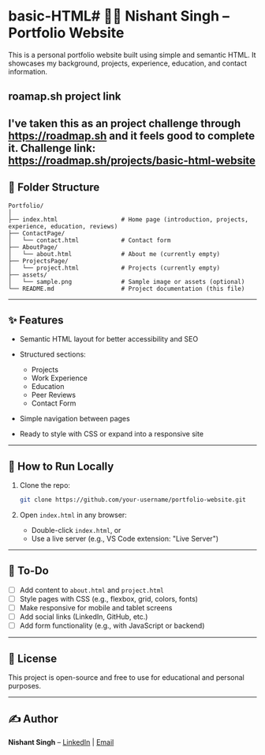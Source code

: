 # basic-HTML# 🧑‍💻 Nishant Singh – Portfolio Website

This is a personal portfolio website built using simple and semantic HTML. It showcases my background, projects, experience, education, and contact information.

## roamap.sh project link
I've taken this as an project challenge through https://roadmap.sh and it feels good to complete it.
Challenge link: https://roadmap.sh/projects/basic-html-website
---

## 📁 Folder Structure

```
Portfolio/
│
├── index.html                  # Home page (introduction, projects, experience, education, reviews)
├── ContactPage/
│   └── contact.html            # Contact form
├── AboutPage/
│   └── about.html              # About me (currently empty)
├── ProjectsPage/
│   └── project.html            # Projects (currently empty)
├── assets/
│   └── sample.png              # Sample image or assets (optional)
└── README.md                   # Project documentation (this file)
```

---

## ✨ Features

* Semantic HTML layout for better accessibility and SEO
* Structured sections:

  * Projects
  * Work Experience
  * Education
  * Peer Reviews
  * Contact Form
* Simple navigation between pages
* Ready to style with CSS or expand into a responsive site

---

## 🚀 How to Run Locally

1. Clone the repo:

   ```bash
   git clone https://github.com/your-username/portfolio-website.git
   ```

2. Open `index.html` in any browser:

   * Double-click `index.html`, or
   * Use a live server (e.g., VS Code extension: "Live Server")

---

## 📌 To-Do

* [ ] Add content to `about.html` and `project.html`
* [ ] Style pages with CSS (e.g., flexbox, grid, colors, fonts)
* [ ] Make responsive for mobile and tablet screens
* [ ] Add social links (LinkedIn, GitHub, etc.)
* [ ] Add form functionality (e.g., with JavaScript or backend)

---

## 📄 License

This project is open-source and free to use for educational and personal purposes.

---

## ✍️ Author

**Nishant Singh** – [LinkedIn](https://www.linkedin.com/in/nishant-singh-shekhawat/) | [Email](nishantshekhawat1@gmail.com)
